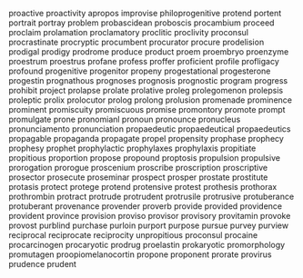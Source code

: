 proactive
proactivity
apropos
improvise
philoprogenitive
protend
portent
portrait
portray
problem
probascidean
proboscis
procambium
proceed
proclaim
prolamation
proclamatory
proclitic
proclivity
proconsul
procrastinate
procryptic
procumbent
procurator
procure
prodelision
prodigal
prodigy
prodrome
produce
product
proem
proembryo
proenzyme
proestrum
proestrus
profane
profess
proffer
proficient
profile
profligacy
profound
progenitive
progenitor
propeny
progestational
progesterone
progestin
prognathous
prognoses
prognosis
prognostic
program
progress
prohibit
project
prolapse
prolate
prolative
proleg
prolegomenon
prolepsis
proleptic
prolix
prolocutor
prolog
prolong
prolusion
promenade
prominence
prominent
promiscuity
promiscuous
promise
promontory
promote
prompt
promulgate
prone
pronomianl
pronoun
pronounce
pronucleus
pronunciamento
pronunciation
propaedeutic
propaedeutical
propaedeutics
propagable
propaganda
propagate
propel
propensity
prophase
prophecy
prophesy
prophet
prophylactic
prophylaxes
prophylaxis
propitiate
propitious
proportion
propose
propound
proptosis
propulsion
propulsive
prorogation
prorogue
proscenium
proscribe
proscription
proscriptive
prosector
prosecute
proseminar
prospect
prosper
prostate
prostitute
protasis
protect
protege
protend
protensive
protest
prothesis
prothorax
prothrombin
protract
protrude
protrudent
protrusile
protrusive
protuberance
protuberant
provenance
provender
proverb
provide
provided
providence
provident
province
provision
proviso
provisor
provisory
provitamin
provoke
provost
purblind
purchase
purloin
purport
purpose
pursue
purvey
purview
reciprocal
reciprocate
reciprocity
unpropitious
proconsul
procaine
procarcinogen
procaryotic
prodrug
proelastin
prokaryotic
promorphology
promutagen
proopiomelanocortin
propone
proponent
prorate
provirus
prudence
prudent



